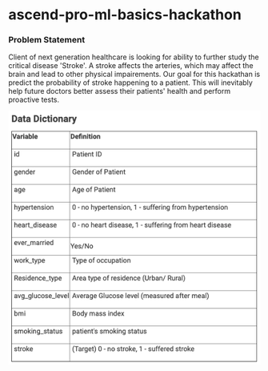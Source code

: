 # ascend-pro-ml-basics-hackathon
### Problem Statement
Client of next generation healthcare is looking for ability to further study the critical disease 'Stroke'.
A stroke affects the arteries, which may affect the brain and lead to other physical impairements. Our goal for this hackathan is predict the 
probability of stroke happening to a patient. This will inevitably help future doctors better assess their patients' health and perform proactive tests.

![alt text](data_dict.png "Title")
